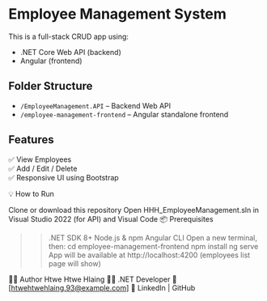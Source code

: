 # Employee Management System
This is a full-stack CRUD app using:
- .NET Core Web API (backend)
- Angular (frontend)

## Folder Structure
- `/EmployeeManagement.API` – Backend Web API
- `/employee-management-frontend` – Angular standalone frontend

## Features
✅ View Employees  
✅ Add / Edit / Delete  
✅ Responsive UI using Bootstrap  

💡 How to Run

Clone or download this repository
Open HHH_EmployeeManagement.sln in Visual Studio 2022 (for API) and Visual Code
📦 Prerequisites
>> .NET SDK 8+
>> Node.js & npm 
>> Angular CLI
Open a new terminal, then:
>> cd employee-management-frontend
>> npm install
>> ng serve
App will be available at http://localhost:4200 (employees list page will show)

🙋‍♂️ Author
Htwe Htwe Hlaing
🧑‍💻 .NET Developer
📧 [htwehtwehlaing.93@example.com]
🔗 LinkedIn | GitHub
